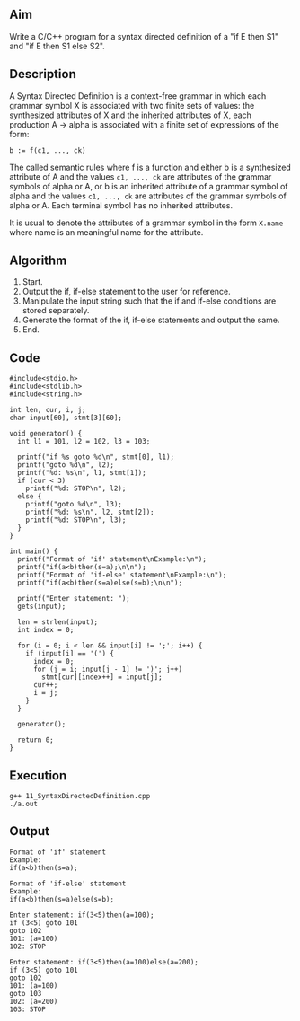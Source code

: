 ## Aim
Write a C/C++ program for a syntax directed definition of a "if E then S1" and "if E then S1 else S2".

## Description
A Syntax Directed Definition is a context-free grammar in which each grammar symbol X is associated with two finite sets of values: the synthesized attributes of X and the inherited attributes of X, each production A -> alpha is associated with a finite set of expressions of the form:
```
b := f(c1, ..., ck)
```

The called semantic rules where f is a function and either b is a synthesized attribute of A and the values `c1, ..., ck` are attributes of the grammar symbols of alpha or A, or b is an inherited attribute of a grammar symbol of alpha and the values `c1, ..., ck` are attributes of the grammar symbols of alpha or A. Each terminal symbol has no inherited attributes.

It is usual to denote the attributes of a grammar symbol in the form `X.name` where name is an meaningful name for the attribute.

## Algorithm
1. Start.
2. Output the if, if-else statement to the user for reference.
3. Manipulate the input string such that the if and if-else conditions are stored separately.
4. Generate the format of the if, if-else statements and output the same.
5. End.

## Code
```
#include<stdio.h>
#include<stdlib.h>
#include<string.h>

int len, cur, i, j;
char input[60], stmt[3][60];

void generator() {
  int l1 = 101, l2 = 102, l3 = 103;

  printf("if %s goto %d\n", stmt[0], l1);
  printf("goto %d\n", l2);
  printf("%d: %s\n", l1, stmt[1]);
  if (cur < 3)
    printf("%d: STOP\n", l2);
  else {
    printf("goto %d\n", l3);
    printf("%d: %s\n", l2, stmt[2]);
    printf("%d: STOP\n", l3);
  }
}

int main() {
  printf("Format of 'if' statement\nExample:\n");
  printf("if(a<b)then(s=a);\n\n");
  printf("Format of 'if-else' statement\nExample:\n");
  printf("if(a<b)then(s=a)else(s=b);\n\n");

  printf("Enter statement: ");
  gets(input);

  len = strlen(input);
  int index = 0;

  for (i = 0; i < len && input[i] != ';'; i++) {
    if (input[i] == '(') {
      index = 0;
      for (j = i; input[j - 1] != ')'; j++)
        stmt[cur][index++] = input[j];
      cur++;
      i = j;
    }
  }

  generator();

  return 0;
}
```

## Execution
```
g++ 11_SyntaxDirectedDefinition.cpp
./a.out
```

## Output
```
Format of 'if' statement
Example:
if(a<b)then(s=a);

Format of 'if-else' statement
Example:
if(a<b)then(s=a)else(s=b);

Enter statement: if(3<5)then(a=100);
if (3<5) goto 101
goto 102
101: (a=100)
102: STOP

Enter statement: if(3<5)then(a=100)else(a=200);
if (3<5) goto 101
goto 102
101: (a=100)
goto 103
102: (a=200)
103: STOP
```
